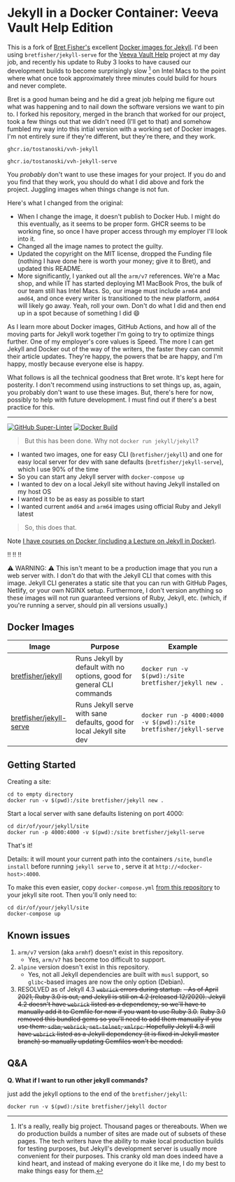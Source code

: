 # Jekyll in a Docker Container: Veeva Vault Help Edition

This is a fork of [Bret Fisher's](https://bretfisher.com/) excellent [Docker images for Jekyll](https://github.com/BretFisher/jekyll-serve). I'd been using `bretfisher/jekyll-serve` for the [Veeva Vault Help](https://veevavault.help/) project at my day job, and recently his update to Ruby 3 looks to have caused our development builds to become surprisingly slow [^1] on Intel Macs to the point where what once took approximately three minutes could build for hours and never complete.

Bret is a good human being and he did a great job helping me figure out what was happening and to nail down the software versions we want to pin to. I forked his repository, merged in the branch that worked for our project, took a few things out that we didn't need (I'll get to that) and somehow fumbled my way into this intial version with a working set of Docker images. I'm not entirely sure if they're different, but they're there, and they work.

`ghcr.io/tostanoski/vvh-jekyll`

`ghcr.io/tostanoski/vvh-jekyll-serve`

You _probably_ don't want to use these images for your project. If you do and you find that they work, you should do what I did above and fork the project. Juggling images when things change is not fun.

Here's what I changed from the original:

* When I change the image, it doesn't publish to Docker Hub. I might do this eventually, as it seems to be proper form. GHCR seems to be working fine, so once I have proper access through my employer I'll look into it.
* Changed all the image names to protect the guilty.
* Updated the copyright on the MIT license, dropped the Funding file (nothing I have done here is worth your money; give it to Bret), and updated this README.
* More significantly, I yanked out all the `arm/v7` references. We're a Mac shop, and while IT has started deploying M1 MacBook Pros, the bulk of our team still has Intel Macs. So, our image must include `arm64` and `amd64`, and once every writer is transitioned to the new platform, `amd64` will likely go away. Yeah, roll your own. Don't do what I did and then end up in a spot because of something I did :smile:

As I learn more about Docker images, GitHub Actions, and how all of the moving parts for Jekyll work together I'm going to try to optimize things further. One of my employer's core values is Speed. The more I can get Jekyll and Docker out of the way of the writers, the faster they can commit their article updates. They're happy, the powers that be are happy, and I'm happy, mostly because everyone else is happy.

What follows is all the technical goodness that Bret wrote. It's kept here for posterity. I don't recommend using instructions to set things up, as, again, you probably don't want to use these images. But, there's here for now, possibly to help with future development. I must find out if there's a best practice for this.

[^1]: It's a really, really big project. Thousand pages or thereabouts. When we do production builds a number of sites are made out of subsets of these pages. The tech writers have the ability to make local production builds for testing purposes, but Jekyll's development server is usually more convenient for their purposes. This cranky old man does indeed have a kind heart, and instead of making everyone do it like me, I do my best to make things easy for them.

---

[![GitHub Super-Linter](https://github.com/bretfisher/jekyll-serve/workflows/Lint%20Code%20Base/badge.svg)](https://github.com/marketplace/actions/super-linter)
[![Docker Build](https://github.com/BretFisher/jekyll-serve/actions/workflows/call-docker-build.yaml/badge.svg)](https://github.com/BretFisher/jekyll-serve/actions/workflows/call-docker-build.yaml)

> But this has been done. Why not `docker run jekyll/jekyll`?

* I wanted two images, one for easy CLI (`bretfisher/jekyll`) and one for
easy local server for dev with sane defaults (`bretfisher/jekyll-serve`), which I use 90% of the time
* So you can start any Jekyll server with `docker-compose up`
* I wanted to dev on a local Jekyll site without having Jekyll installed on my host OS
* I wanted it to be as easy as possible to start
* I wanted current `amd64` and `arm64` images using official Ruby and Jekyll latest

> So, this does that.

Note [I have courses on Docker (including a Lecture on Jekyll in Docker)](https://www.bretfisher.com/courses).

:bangbang: :bangbang: :bangbang:

:warning: WARNING: :warning: This isn't meant to be a production image that you run a web server with. I don't do that with the Jekyll
CLI that comes with this image. Jekyll CLI generates
a static site that you can run with GitHub Pages, Netlify, or your own NGINX setup.  Furthermore, I don't version
anything so these images will not run guaranteed versions of Ruby, Jekyll, etc. (which, if you're running a server,
should pin all versions usually.)

## Docker Images

| Image | Purpose | Example |
| ----- | ------- | ------- |
| [bretfisher/jekyll](https://hub.docker.com/r/bretfisher/jekyll/) | Runs Jekyll by default with no options, good for general CLI commands | `docker run -v $(pwd):/site bretfisher/jekyll new .` |
| [bretfisher/jekyll-serve](https://hub.docker.com/r/bretfisher/jekyll-serve/) | Runs Jekyll serve with sane defaults, good for local Jekyll site dev | `docker run -p 4000:4000 -v $(pwd):/site bretfisher/jekyll-serve` |

## Getting Started

Creating a site:

```shell
cd to empty directory
docker run -v $(pwd):/site bretfisher/jekyll new .
```

Start a local server with sane defaults listening on port 4000:

```shell
cd dir/of/your/jekyll/site
docker run -p 4000:4000 -v $(pwd):/site bretfisher/jekyll-serve
```

That's it!

Details: it will mount your current path into the containers `/site`, `bundle install` before running
`jekyll serve` to , serve it at `http://<docker-host>:4000`.

To make this even easier, copy `docker-compose.yml`
[from this repository](https://github.com/BretFisher/jekyll-serve/blob/master/docker-compose.yml)
to your jekyll site root. Then you'll only need to:

```shell
cd dir/of/your/jekyll/site
docker-compose up
```

## Known issues

1. `arm/v7` version (aka `armhf`) doesn't exist in this repository.
    * Yes, `arm/v7` has become too difficult to support.
2. `alpine` version doesn't exist in this repository.
    * Yes, not all Jekyll dependencies are built with `musl` support, so `glibc`-based images are now the only option (Debian).
3. RESOLVED as of Jekyll 4.3
    ~~`webrick` errors during startup.~~
    ~~- As of April 2021, Ruby 3.0 is out, and Jekyll is still on 4.2 (released 12/2020). Jekyll 4.2 doesn't have `webrick` listed as a dependency, so we'll have to manually add it to Gemfile for now if you want to use Ruby 3.0.~~
    ~~Ruby 3.0 removed this bundled gems so you'll need to add them manually if you use them: `sdbm`, `webrick`, `net-telnet`, `xmlrpc`. Hopefully Jekyll 4.3 will have `webrick` listed as a Jekyll dependency (it is fixed in Jekyll master branch) so manually updating Gemfiles won't be needed.~~

## Q&A

**Q. What if I want to run other jekyll commands?**

just add the jekyll options to the end of the `bretfisher/jekyll`:

```shell
docker run -v $(pwd):/site bretfisher/jekyll doctor
```

